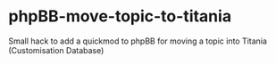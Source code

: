 phpBB-move-topic-to-titania
===========================

Small hack to add a quickmod to phpBB for moving a topic into Titania (Customisation Database)
